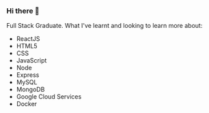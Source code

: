 ### Hi there 👋
Full Stack Graduate.
What I've learnt and looking to learn more about:

- ReactJS
- HTML5
- CSS
- JavaScript
- Node
- Express
- MySQL
- MongoDB
- Google Cloud Services
- Docker
